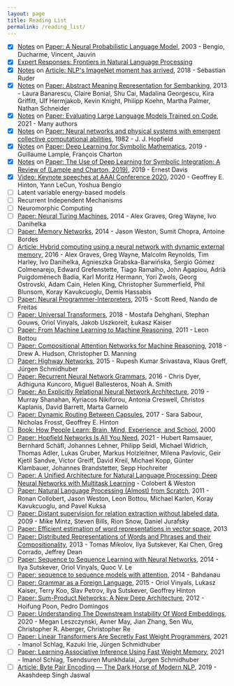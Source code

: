 ```yaml
---
layout: page
title: Reading List
permalink: /reading_list/
---
```


- [x] [Notes](_posts/2021-09-20-neural-probabilistic-language-model.md) on [Paper: A Neural Probabilistic Language Model](https://www.jmlr.org/papers/volume3/bengio03a/bengio03a.pdf), 2003 - Bengio, Ducharme, Vincent, Jauvin
- [x] [Expert Responses: Frontiers in Natural Language Processing](https://docs.google.com/document/d/18NoNdArdzDLJFQGBMVMsQ-iLOowP1XXDaSVRmYN0IyM/edit?usp=sharing)
- [x] [Notes](_posts/2021-09-20-nlp-imagenet-moment.md) on [Article: NLP's ImageNet moment has arrived](https://thegradient.pub/nlp-imagenet/), 2018 - Sebastian Ruder
- [x] [Notes](_posts/2021-09-21-abstract-meaning-representation.md) on [Paper: Abstract Meaning Representation for Sembanking](https://amr.isi.edu/a.pdf), 2013 - Laura Banarescu, Claire Bonial, Shu Cai, Madalina Georgescu, Kira Griffitt, Ulf Hermjakob, Kevin Knight, Philipp Koehn, Martha Palmer, Nathan Schneider
- [x] [Notes](_posts/2021-09-24-openai-codex.md) on [Paper: Evaluating Large Language Models Trained on Code](https://arxiv.org/pdf/2107.03374.pdf), 2021 - Many authors
- [x] [Notes](_posts/2021-09-25-hopfield-network.md) on [Paper: Neural networks and physical systems with emergent collective computational abilities](https://www.ncbi.nlm.nih.gov/pmc/articles/PMC346238/pdf/pnas00447-0135.pdf), 1982 - J. J. Hopfield
- [x] [Notes](_posts/2021-10-03-deep-learning-symbolic-math.md) on [Paper: Deep Learning for Symbolic Mathematics](https://arxiv.org/pdf/1912.01412), 2019 - Guillaume Lample, François Charton
- [x] [Notes](_posts/2021-10-03-deep-learning-symbolic-math.md#critique) on [Paper: The Use of Deep Learning for Symbolic Integration: A Review of (Lample and Charton, 2019)](https://arxiv.org/pdf/1912.05752), 2019 - Ernest Davis
- [x] [Video: Keynote speeches at AAAI Conference 2020](https://bdtechtalks.com/2020/03/02/geoffrey-hinton-convnets-cnn-limits/), 2020 - Geoffrey E. Hinton, Yann LeCun, Yoshua Bengio
- [ ] Latent variable energy-based models
- [ ] Recurrent Independent Mechanisms
- [ ] Neuromorphic Computing
- [ ] [Paper: Neural Turing Machines](https://arxiv.org/pdf/1410.5401), 2014 - Alex Graves, Greg Wayne, Ivo Danihelka
- [ ] [Paper: Memory Networks](https://arxiv.org/pdf/1410.3916), 2014 - Jason Weston, Sumit Chopra, Antoine Bordes
- [ ] [Article: Hybrid computing using a neural network with dynamic external memory](https://www.nature.com/articles/nature20101.epdf?author_access_token=ImTXBI8aWbYxYQ51Plys8NRgN0jAjWel9jnR3ZoTv0MggmpDmwljGswxVdeocYSurJ3hxupzWuRNeGvvXnoO8o4jTJcnAyhGuZzXJ1GEaD-Z7E6X_a9R-xqJ9TfJWBqz), 2016 - Alex Graves, Greg Wayne, Malcolm Reynolds, Tim Harley, Ivo Danihelka, Agnieszka Grabska-Barwińska, Sergio Gómez Colmenarejo, Edward Grefenstette, Tiago Ramalho, John Agapiou, Adrià Puigdomènech Badia, Karl Moritz Hermann, Yori Zwols, Georg Ostrovski, Adam Cain, Helen King, Christopher Summerfield, Phil Blunsom, Koray Kavukcuoglu, Demis Hassabis
- [ ] [Paper: Neural Programmer-Interpreters](https://arxiv.org/pdf/1511.06279), 2015 - Scott Reed, Nando de Freitas
- [ ] [Paper: Universal Transformers](https://arxiv.org/pdf/1807.03819), 2018 - Mostafa Dehghani, Stephan Gouws, Oriol Vinyals, Jakob Uszkoreit, Łukasz Kaiser
- [ ] [Paper: From Machine Learning to Machine Reasoning](https://arxiv.org/pdf/1102.1808), 2011 - Leon Bottou
- [ ] [Paper: Compositional Attention Networks for Machine Reasoning](https://arxiv.org/pdf/1803.03067), 2018 - Drew A. Hudson, Christopher D. Manning
- [ ] [Paper: Highway Networks](https://arxiv.org/pdf/1505.00387), 2015 - Rupesh Kumar Srivastava, Klaus Greff, Jürgen Schmidhuber
- [ ] [Paper: Recurrent Neural Network Grammars](https://arxiv.org/pdf/1602.07776.pdf), 2016 - Chris Dyer, Adhiguna Kuncoro, Miguel Ballesteros, Noah A. Smith
- [ ] [Paper: An Explicitly Relational Neural Network Architecture](https://arxiv.org/pdf/1905.10307v1.pdf), 2019 - Murray Shanahan, Kyriacos Nikiforou, Antonia Creswell, Christos Kaplanis, David Barrett, Marta Garnelo
- [ ] [Paper: Dynamic Routing Between Capsules](https://arxiv.org/pdf/1710.09829.pdf), 2017 - Sara Sabour, Nicholas Frosst, Geoffrey E. Hinton
- [ ] [Book: How People Learn: Brain, Mind, Experience, and School](https://www.nap.edu/read/9853/chapter/8), 2000
- [ ] [Paper: Hopfield Networks Is All You Need](https://arxiv.org/pdf/2008.02217.pdf), 2021 - Hubert Ramsauer, Bernhard Schäfl, Johannes Lehner, Philipp Seidl, Michael Widrich, Thomas Adler, Lukas Gruber, Markus Holzleitner, Milena Pavlovic, Geir Kjetil Sandve, Victor Greiff, David Kreil, Michael Kopp, Günter Klambauer, Johannes Brandstetter, Sepp Hochreiter
- [ ] [Paper: A Unified Architecture for Natural Language Processing: Deep Neural Networks with Multitask Learning](https://ronan.collobert.com/pub/matos/2008_nlp_icml.pdf) - Colobert & Weston
- [ ] [Paper: Natural Language Processing (Almost) from Scratch](), 2011 - Ronan Collobert, Jason Weston, Leon Bottou, Michael Karlen, Koray Kavukcuoglu, and Pavel Kuksa
- [ ] [Paper: Distant supervision for relation extraction without labeled data](https://aclanthology.org/P09-1113.pdf), 2009 - Mike Mintz, Steven Bills, Rion Snow, Daniel Jurafsky
- [ ] [Paper: Efficient estimation of word representations in vector space](https://arxiv.org/pdf/1301.3781), 2013
- [ ] [Paper: Distributed Representations of Words and Phrases and their Compositionality](https://proceedings.neurips.cc/paper/2013/file/9aa42b31882ec039965f3c4923ce901b-Paper.pdf), 2013 - Tomas Mikolov, Ilya Sutskever, Kai Chen, Greg Corrado, Jeffrey Dean
- [ ] [Paper: Sequence to Sequence Learning with Neural Networks](http://papers.nips.cc/paper/346-sequence-to-sequence-learning-with-neural-networks.pdf), 2014 - Ilya Sutskever, Oriol Vinyals, Quoc V. Le
- [ ] [Paper: sequence to sequence models with attention](), 2014 - Bahdanau
- [ ] [Paper: Grammar as a Foreign Language](https://arxiv.org/pdf/1412.7449.pdf), 2015 - Oriol Vinyals, Lukasz Kaiser, Terry Koo, Slav Petrov, Ilya Sutskever, Geoffrey Hinton
- [ ] [Paper: Sum-Product Networks: A New Deep Architecture](https://arxiv.org/ftp/arxiv/papers/1202/1202.3732.pdf), 2012 - Hoifung Poon, Pedro Domingos
- [ ] [Paper: Understanding The Downstream Instability Of Word Embeddings](http://www.mleszczy.com/assets/embedding.pdf), 2020 - Megan Leszczynski, Avner May, Jian Zhang, Sen Wu, Christopher R. Aberger, Christopher Re
- [ ] [Paper: Linear Transformers Are Secretly Fast Weight Programmers](https://arxiv.org/pdf/2102.11174), 2021 - Imanol Schlag, Kazuki Irie, Jürgen Schmidhuber
- [ ] [Paper: Learning Associative Inference Using Fast Weight Memory](https://arxiv.org/pdf/2011.07831.pdf), 2021 - Imanol Schlag, Tsendsuren Munkhdalai, Jurgen Schmidhuber
- [ ] [Article: Byte Pair Encoding — The Dark Horse of Modern NLP](https://towardsdatascience.com/byte-pair-encoding-the-dark-horse-of-modern-nlp-eb36c7df4f10), 2019 - Akashdeep Singh Jaswal
